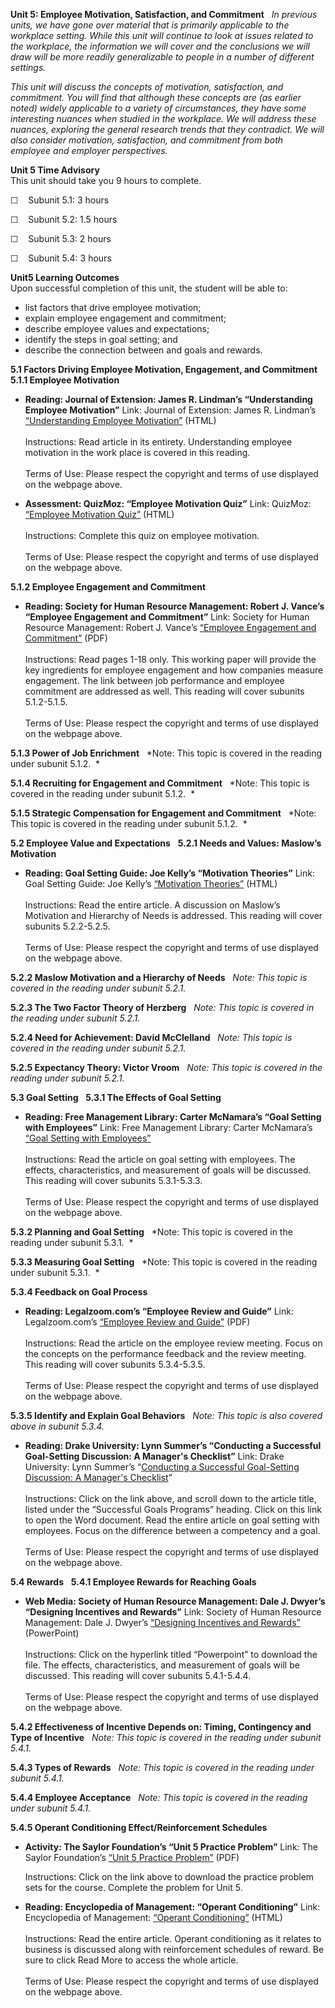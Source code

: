 **Unit 5: Employee Motivation, Satisfaction, and Commitment** <span
id="5"></span> 
*In previous units, we have gone over material that is primarily
applicable to the workplace setting. While this unit will continue to
look at issues related to the workplace, the information we will cover
and the conclusions we will draw will be more readily generalizable to
people in a number of different settings.*  
  
 *This unit will discuss the concepts of motivation, satisfaction, and
commitment. You will find that although these concepts are (as earlier
noted) widely applicable to a variety of circumstances, they have some
interesting nuances when studied in the workplace. We will address these
nuances, exploring the general research trends that they contradict. We
will also consider motivation, satisfaction, and commitment from both
employee and employer perspectives.*

**Unit 5 Time Advisory**  
This unit should take you 9 hours to complete.

☐    Subunit 5.1: 3 hours

☐    Subunit 5.2: 1.5 hours

☐    Subunit 5.3: 2 hours

☐    Subunit 5.4: 3 hours

**Unit5 Learning Outcomes**  
Upon successful completion of this unit, the student will be able to:

-   list factors that drive employee motivation;
-   explain employee engagement and commitment;
-   describe employee values and expectations;
-   identify the steps in goal setting; and
-   describe the connection between and goals and rewards.

**5.1 Factors Driving Employee Motivation, Engagement, and Commitment**
<span id="5.1"></span> 
**5.1.1 Employee Motivation** <span id="5.1.1"></span> 
-   **Reading: Journal of Extension: James R. Lindman’s “Understanding
    Employee Motivation”**
    Link: Journal of Extension: James R. Lindman’s [“Understanding
    Employee Motivation”](http://www.joe.org/joe/1998june/rb3.php)
    (HTML)  
        
     Instructions: Read article in its entirety. Understanding employee
    motivation in the work place is covered in this reading.  
        
     Terms of Use: Please respect the copyright and terms of use
    displayed on the webpage above. 

-   **Assessment: QuizMoz: “Employee Motivation Quiz”**
    Link: QuizMoz: [“Employee Motivation
    Quiz”](http://www.quizmoz.com/quizzes/Management-Quizzes/e/Employee-Motivation-Quiz.asp)
    (HTML)  
        
     Instructions: Complete this quiz on employee motivation.  
        
     Terms of Use: Please respect the copyright and terms of use
    displayed on the webpage above. 

**5.1.2 Employee Engagement and Commitment** <span id="5.1.2"></span> 
-   **Reading: Society for Human Resource Management: Robert J. Vance’s
    “Employee Engagement and Commitment”**
    Link: Society for Human Resource Management: Robert J. Vance’s
    [“Employee Engagement and
    Commitment”](https://www.shrm.org/about/foundation/research/Documents/1006EmployeeEngagementOnlineReport.pdf)
    (PDF)  
        
     Instructions: Read pages 1-18 only. This working paper will provide
    the key ingredients for employee engagement and how companies
    measure engagement. The link between job performance and employee
    commitment are addressed as well. This reading will cover subunits
    5.1.2-5.1.5.  
        
     Terms of Use: Please respect the copyright and terms of use
    displayed on the webpage above.

**5.1.3 Power of Job Enrichment** <span id="5.1.3"></span> 
*Note: This topic is covered in the reading under subunit 5.1.2.  *

**5.1.4 Recruiting for Engagement and Commitment** <span
id="5.1.4"></span> 
*Note: This topic is covered in the reading under subunit 5.1.2.  *

**5.1.5 Strategic Compensation for Engagement and Commitment** <span
id="5.1.5"></span> 
*Note: This topic is covered in the reading under subunit 5.1.2.  *

**5.2 Employee Value and Expectations** <span id="5.2"></span> 
**5.2.1 Needs and Values: Maslow’s Motivation** <span
id="5.2.1"></span> 
-   **Reading: Goal Setting Guide: Joe Kelly’s “Motivation Theories”**
    Link: Goal Setting Guide: Joe Kelly’s [“Motivation
    Theories”](http://www.goal-setting-guide.com/motivation-theory)
    (HTML)  
        
     Instructions: Read the entire article. A discussion on Maslow’s
    Motivation and Hierarchy of Needs is addressed. This reading will
    cover subunits 5.2.2-5.2.5.  
        
     Terms of Use: Please respect the copyright and terms of use
    displayed on the webpage above.

**5.2.2 Maslow Motivation and a Hierarchy of Needs** <span
id="5.2.2"></span> 
*Note: This topic is covered in the reading under subunit 5.2.1.*

**5.2.3 The Two Factor Theory of Herzberg** <span id="5.2.3"></span> 
*Note: This topic is covered in the reading under subunit 5.2.1.*

**5.2.4 Need for Achievement: David McClelland** <span
id="5.2.4"></span> 
*Note: This topic is covered in the reading under subunit 5.2.1.*

**5.2.5 Expectancy Theory: Victor Vroom** <span id="5.2.5"></span> 
*Note: This topic is covered in the reading under subunit 5.2.1.*

**5.3 Goal Setting** <span id="5.3"></span> 
**5.3.1 The Effects of Goal Setting** <span id="5.3.1"></span> 
-   **Reading: Free Management Library: Carter McNamara’s “Goal Setting
    with Employees”**
    Link: Free Management Library: Carter McNamara’s [“Goal Setting with
    Employees”](http://managementhelp.org/employeeperformance/goal-setting.htm)  
        
     Instructions: Read the article on goal setting with employees. The
    effects, characteristics, and measurement of goals will be
    discussed. This reading will cover subunits 5.3.1-5.3.3.  
        
     Terms of Use: Please respect the copyright and terms of use
    displayed on the webpage above.

**5.3.2 Planning and Goal Setting** <span id="5.3.2"></span> 
*Note: This topic is covered in the reading under subunit 5.3.1.  *

**5.3.3 Measuring Goal Setting** <span id="5.3.3"></span> 
*Note: This topic is covered in the reading under subunit 5.3.1.  *

**5.3.4 Feedback on Goal Process** <span id="5.3.4"></span> 
-   **Reading: Legalzoom.com’s “Employee Review and Guide”**
    Link: Legalzoom.com’s [“Employee Review and
    Guide](http://www.legalzoom.com/download/pdf/employee-review.pdf)[”](http://www.legalzoom.com/download/pdf/employee-review.pdf)
    (PDF)  
        
     Instructions: Read the article on the employee review meeting.
    Focus on the concepts on the performance feedback and the review
    meeting. This reading will cover subunits 5.3.4-5.3.5.  
        
     Terms of Use: Please respect the copyright and terms of use
    displayed on the webpage above.

**5.3.5 Identify and Explain Goal Behaviors** <span id="5.3.5"></span> 
*Note: This topic is also covered above in subunit 5.3.4.*

-   **Reading: Drake University: Lynn Summer’s “Conducting a Successful
    Goal-Setting Discussion: A Manager's Checklist”**
    Link: Drake University: Lynn Summer’s “[Conducting a Successful
    Goal-Setting Discussion: A Manager's
    Checklist](http://65.36.138.240/cougarnet/hr/Development/Supervisors/documents/article1.pdf)”  
        
     Instructions: Click on the link above, and scroll down to the
    article title, listed under the “Successful Goals Programs” heading.
    Click on this link to open the Word document. Read the entire
    article on goal setting with employees. Focus on the difference
    between a competency and a goal.  
        
     Terms of Use: Please respect the copyright and terms of use
    displayed on the webpage above.

**5.4 Rewards** <span id="5.4"></span> 
**5.4.1 Employee Rewards for Reaching Goals** <span id="5.4.1"></span> 
-   **Web Media: Society of Human Resource Management: Dale J. Dwyer’s
    “Designing Incentives and Rewards”**
    Link: Society of Human Resource Management: Dale J. Dwyer’s
    [“Designing Incentives and
    Rewards](http://www.shrm.org/education/hreducation/pages/designingincentivesandrewards.aspx)[”](http://www.shrm.org/education/hreducation/pages/designingincentivesandrewards.aspx)
    (PowerPoint)  
         
     Instructions: Click on the hyperlink titled “Powerpoint” to
    download the file. The effects, characteristics, and measurement of
    goals will be discussed. This reading will cover subunits
    5.4.1-5.4.4.  
        
     Terms of Use: Please respect the copyright and terms of use
    displayed on the webpage above.

**5.4.2 Effectiveness of Incentive Depends on: Timing, Contingency and
Type of Incentive** <span id="5.4.2"></span> 
*Note: This topic is covered in the reading under subunit 5.4.1.*

**5.4.3 Types of Rewards** <span id="5.4.3"></span> 
*Note: This topic is covered in the reading under subunit 5.4.1.*

**5.4.4 Employee Acceptance** <span id="5.4.4"></span> 
*Note: This topic is covered in the reading under subunit 5.4.1.*

**5.4.5 Operant Conditioning Effect/Reinforcement Schedules** <span
id="5.4.5"></span> 
-   **Activity: The Saylor Foundation’s “Unit 5 Practice Problem”**
    Link: The Saylor Foundation’s [“Unit 5 Practice
    Problem](https://resources.saylor.org/wwwresources/archived/site/wp-content/uploads/2011/07/PSYCH304-ProblemSets-Final.pdf)[”](https://resources.saylor.org/wwwresources/archived/site/wp-content/uploads/2011/07/PSYCH304-ProblemSets-Final.pdf) (PDF)  
      
     Instructions: Click on the link above to download the practice
    problem sets for the course. Complete the problem for Unit 5.

-   **Reading: Encyclopedia of Management: “Operant Conditioning”**
    Link: Encyclopedia of Management: [“Operant
    Conditioning”](http://www.encyclopedia.com/topic/Operant_conditioning.aspx)
    (HTML)  
        
     Instructions: Read the entire article. Operant conditioning as it
    relates to business is discussed along with reinforcement schedules
    of reward. Be sure to click Read More to access the whole article.  
        
     Terms of Use: Please respect the copyright and terms of use
    displayed on the webpage above.



